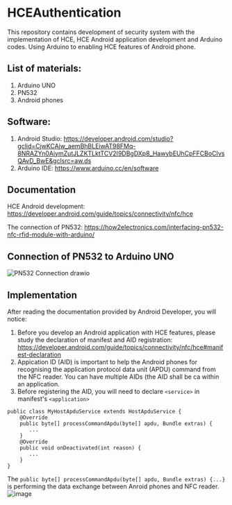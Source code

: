 # HCEAuthentication
This repository contains development of security system with the implementation of HCE, HCE Android application development and Arduino codes.
Using Arduino to enabling HCE features of Android phone.

## List of materials:
   1. Arduino UNO
   2. PN532
   3. Android phones

## Software:
  1. Android Studio:   https://developer.android.com/studio?gclid=CjwKCAjw_aemBhBLEiwAT98FMq-8NRAZYn0AiymZutJLZKTLktTCV2I9DBgDXp8_HawybEUhCpFFCBoCIvsQAvD_BwE&gclsrc=aw.ds
  2. Arduino IDE:      https://www.arduino.cc/en/software

## Documentation
HCE Android development:  https://developer.android.com/guide/topics/connectivity/nfc/hce

The connection of PN532:  https://how2electronics.com/interfacing-pn532-nfc-rfid-module-with-arduino/

## Connection of PN532 to Arduino UNO
![PN532 Connection drawio](https://github.com/EricVoon0516/HCEAuthentication/assets/96558437/84884d53-21da-4b60-9d17-251f494be62f)

## Implementation
After reading the documentation provided by Android Developer, you will notice:
   1. Before you develop an Android application with HCE features, please study the declaration of manifest and AID registration: https://developer.android.com/guide/topics/connectivity/nfc/hce#manifest-declaration
   2. Appication ID (AID) is important to help the Android phones for recognising the application protocol data unit (APDU) command from the NFC reader. You can have multiple AIDs (the AID shall be ca within an application.
   3. Before registering the AID, you will need to declare `<service>` in manifest's `<application>`
```
public class MyHostApduService extends HostApduService {
    @Override
    public byte[] processCommandApdu(byte[] apdu, Bundle extras) {
       ...
    }
    @Override
    public void onDeactivated(int reason) {
       ...
    }
}
```
The `public byte[] processCommandApdu(byte[] apdu, Bundle extras) {...}` is performing the data exchange between Anroid phones and NFC reader.
![image](https://github.com/EricVoon0516/HCEAuthentication/assets/96558437/c4111963-1aec-41b9-81e2-93967f59770a)


